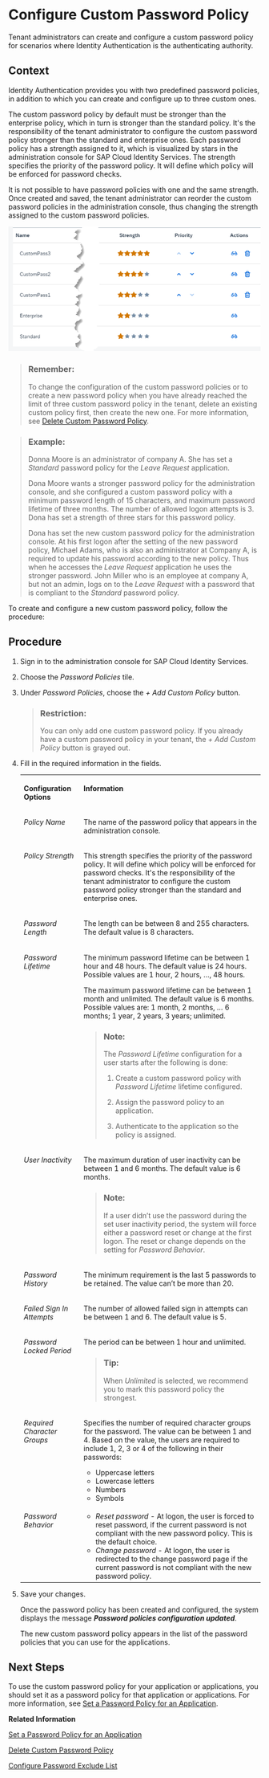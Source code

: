<!-- loio67bece21d0fb4e66b3341e9093c64f58 -->

# Configure Custom Password Policy

Tenant administrators can create and configure a custom password policy for scenarios where Identity Authentication is the authenticating authority.



## Context

Identity Authentication provides you with two predefined password policies, in addition to which you can create and configure up to three custom ones.

The custom password policy by default must be stronger than the enterprise policy, which in turn is stronger than the standard policy. It's the responsibility of the tenant administrator to configure the custom password policy stronger than the standard and enterprise ones. Each password policy has a strength assigned to it, which is visualized by stars in the administration console for SAP Cloud Identity Services. The strength specifies the priority of the password policy. It will define which policy will be enforced for password checks.

It is not possible to have password policies with one and the same strength. Once created and saved, the tenant administrator can reorder the custom password policies in the administration console, thus changing the strength assigned to the custom password policies.

![](images/Password_Policy_Strength_c8d2c08.png)

> ### Remember:  
> To change the configuration of the custom password policies or to create a new password policy when you have already reached the limit of three custom password policy in the tenant, delete an existing custom policy first, then create the new one. For more information, see [Delete Custom Password Policy](delete-custom-password-policy-697fd2b.md).

> ### Example:  
> Donna Moore is an administrator of company A. She has set a *Standard* password policy for the *Leave Request* application.
> 
> Dona Moore wants a stronger password policy for the administration console, and she configured a custom password policy with a minimum password length of 15 characters, and maximum password lifetime of three months. The number of allowed logon attempts is 3. Dona has set a strength of three stars for this password policy.
> 
> Dona has set the new custom password policy for the administration console. At his first logon after the setting of the new password policy, Michael Adams, who is also an administrator at Company A, is required to update his password according to the new policy. Thus when he accesses the *Leave Request* application he uses the stronger password. John Miller who is an employee at company A, but not an admin, logs on to the *Leave Request* with a password that is compliant to the *Standard* password policy.

To create and configure a new custom password policy, follow the procedure:



## Procedure

1.  Sign in to the administration console for SAP Cloud Identity Services.

2.  Choose the *Password Policies* tile.

3.  Under *Password Policies*, choose the *\+ Add Custom Policy* button.

    > ### Restriction:  
    > You can only add one custom password policy. If you already have a custom password policy in your tenant, the *\+ Add Custom Policy* button is grayed out.

4.  Fill in the required information in the fields.


    <table>
    <tr>
    <th valign="top">

    Configuration Options
    
    </th>
    <th valign="top">

    Information
    
    </th>
    </tr>
    <tr>
    <td valign="top">
    
    *Policy Name*
    
    </td>
    <td valign="top">
    
    The name of the password policy that appears in the administration console.
    
    </td>
    </tr>
    <tr>
    <td valign="top">
    
    *Policy Strength*
    
    </td>
    <td valign="top">
    
    This strength specifies the priority of the password policy. It will define which policy will be enforced for password checks. It's the responsibility of the tenant administrator to configure the custom password policy stronger than the standard and enterprise ones.
    
    </td>
    </tr>
    <tr>
    <td valign="top">
    
    *Password Length*
    
    </td>
    <td valign="top">
    
    The length can be between 8 and 255 characters. The default value is 8 characters.
    
    </td>
    </tr>
    <tr>
    <td valign="top">
    
    *Password Lifetime*
    
    </td>
    <td valign="top">
    
    The minimum password lifetime can be between 1 hour and 48 hours. The default value is 24 hours. Possible values are 1 hour, 2 hours, …, 48 hours.

    The maximum password lifetime can be between 1 month and unlimited. The default value is 6 months. Possible values are: 1 month, 2 months, … 6 months; 1 year, 2 years, 3 years; unlimited.

    > ### Note:  
    > The *Password Lifetime* configuration for a user starts after the following is done:
    > 
    > 1.  Create a custom password policy with *Password Lifetime* lifetime configured.
    > 
    > 2.  Assign the password policy to an application.
    > 3.  Authenticate to the application so the policy is assigned.


    
    </td>
    </tr>
    <tr>
    <td valign="top">
    
    *User Inactivity*
    
    </td>
    <td valign="top">
    
    The maximum duration of user inactivity can be between 1 and 6 months. The default value is 6 months.

    > ### Note:  
    > If a user didn’t use the password during the set user inactivity period, the system will force either a password reset or change at the first logon. The reset or change depends on the setting for *Password Behavior*.


    
    </td>
    </tr>
    <tr>
    <td valign="top">
    
    *Password History*
    
    </td>
    <td valign="top">
    
    The minimum requirement is the last 5 passwords to be retained. The value can’t be more than 20.
    
    </td>
    </tr>
    <tr>
    <td valign="top">
    
    *Failed Sign In Attempts*
    
    </td>
    <td valign="top">
    
    The number of allowed failed sign in attempts can be between 1 and 6. The default value is 5.
    
    </td>
    </tr>
    <tr>
    <td valign="top">
    
    *Password Locked Period*
    
    </td>
    <td valign="top">
    
    The period can be between 1 hour and unlimited.

    > ### Tip:  
    > When *Unlimited* is selected, we recommend you to mark this password policy the strongest.


    
    </td>
    </tr>
    <tr>
    <td valign="top">
    
    *Required Character Groups*
    
    </td>
    <td valign="top">
    
    Specifies the number of required character groups for the password. The value can be between 1 and 4. Based on the value, the users are required to include 1, 2, 3 or 4 of the following in their passwords:

    -   Uppercase letters
    -   Lowercase letters
    -   Numbers
    -   Symbols


    
    </td>
    </tr>
    <tr>
    <td valign="top">
    
    *Password Behavior*
    
    </td>
    <td valign="top">
    
    -   *Reset password* - At logon, the user is forced to reset password, if the current password is not compliant with the new password policy. This is the default choice.
    -   *Change password* - At logon, the user is redirected to the change password page if the current password is not compliant with the new password policy.


    
    </td>
    </tr>
    </table>
    
5.  Save your changes.

    Once the password policy has been created and configured, the system displays the message ***Password policies configuration updated***.

    The new custom password policy appears in the list of the password policies that you can use for the applications.




## Next Steps

To use the custom password policy for your application or applications, you should set it as a password policy for that application or applications. For more information, see [Set a Password Policy for an Application](set-a-password-policy-for-an-application-04a6e45.md).

**Related Information**  


[Set a Password Policy for an Application](set-a-password-policy-for-an-application-04a6e45.md "As a tenant administrator, you can set a password policy that matches your application logon requirements.")

[Delete Custom Password Policy](delete-custom-password-policy-697fd2b.md "As a tenant administrator, you can delete the custom password policy that you have created.")

[Configure Password Exclude List](configure-password-exclude-list-159c09d.md "As a tenant administrator, you can create a password exclude list to restrict their usage.")


